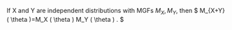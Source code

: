 If X and Y are independent distributions with MGFs $M_{X}, M_{Y},$ then
$ M_{X+Y}( \theta )=M_X ( \theta ) M_Y ( \theta ) . $
